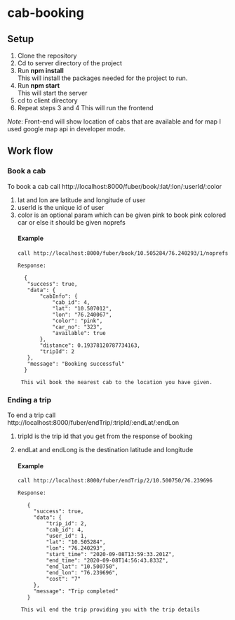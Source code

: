 # cab-booking

## Setup

1. Clone the repository
2. Cd to server directory of the project
3. Run **npm install**  
        This will install the packages needed for the project to run.
4. Run **npm start**  
   This will start the server
5. cd to client directory
6. Repeat steps 3 and 4
   This will run the frontend

*Note*: Front-end will show location of cabs that are available and for map I used google map api in developer mode.  
## Work flow

### Book a cab
  To book a cab call  http://localhost:8000/fuber/book/:lat/:lon/:userId/:color  
  1. lat and lon are latitude and longitude of user  
  2. userId is the unique id of user
  3. color is an optional param which can be given pink to book pink colored car or else it should be given noprefs  
      #### Example
         call http://localhost:8000/fuber/book/10.505284/76.240293/1/noprefs  

         Response:  

           {
            "success": true,
            "data": {
                "cabInfo": {
                    "cab_id": 4,
                    "lat": "10.507012",
                    "lon": "76.240067",
                    "color": "pink",
                    "car_no": "323",
                    "available": true
                },
                "distance": 0.19378120787734163,
                "tripId": 2
            },
            "message": "Booking successful"
           }  
          
          This wil book the nearest cab to the location you have given.  

### Ending a trip
   To end a trip call  http://localhost:8000/fuber/endTrip/:tripId/:endLat/:endLon
  1. tripId is the trip id that you get from the response of booking
  2. endLat and endLong is the destination latitude and longitude  

      #### Example
         call http://localhost:8000/fuber/endTrip/2/10.500750/76.239696  

         Response:  
            
            {
              "success": true,
              "data": {
                  "trip_id": 2,
                  "cab_id": 4,
                  "user_id": 1,
                  "lat": "10.505284",
                  "lon": "76.240293",
                  "start_time": "2020-09-08T13:59:33.201Z",
                  "end_time": "2020-09-08T14:56:43.833Z",
                  "end_lat": "10.500750",
                  "end_lon": "76.239696",
                  "cost": "7"
              },
              "message": "Trip completed"
            }  
          
          This wil end the trip providing you with the trip details


  